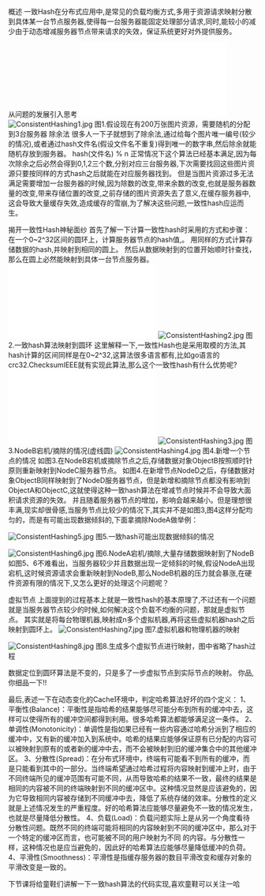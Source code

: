 概述
一致Hash在分布式应用中,是常见的负载均衡方式,多用于资源请求映射分散到具体某一台节点服务器,使得每一台服务器能固定处理部分请求,同时,能较小的减少由于动态增减服务器节点带来请求的失效，保证系统更好对外提供服务。


从问题的发展引入思考
![index.htm](hash一致性算法讲解_files/index.htm)
![ConsistentHashing1.jpg](hash一致性算法讲解_files/ConsistentHashing1.jpg)
图1.假设现在有200万张图片资源，需要随机的分配到3台服务器
除余法
很多人一下子就想到了除余法,通过给每个图片唯一编号(较少的情况),或者通过hash文件名(假设文件名不重复)得到唯一的数字串,然后除余就能随机存放到服务器。
hash(文件名) % n
正常情况下这个算法已经基本满足,因为每次除余之后必然会得到0,1,2三个数,分别对应三台服务器,下次需要找回这些图片资源只要按同样的方式hash之后就能在对应服务器找到。
但是当图片资源过多无法满足需要增加一台服务器的时候,因为除数的改变,带来余数的改变,也就是服务器数量的改变,带来存储位置的改变,之前存储的图片资源失去了意义,在缓存服务器中,这会导致大量缓存失效,造成缓存的雪崩,为了解决这些问题,一致性hash应运而生。


揭开一致性Hash神秘面纱
首先了解一下计算一致性hash时采用的方式和步骤：
在一个0~2^32区间的圆环上，计算服务器节点的hash值,。
用同样的方式计算存储数据的hash,并映射到相同的圆上。
然后从数据映射到的位置开始顺时针查找，那么在圆上必然能映射到具体一台节点服务器。
![index.htm](hash一致性算法讲解_files/index.htm)
![ConsistentHashing2.jpg](hash一致性算法讲解_files/ConsistentHashing2.jpg)
图2.一致hash算法映射到圆环
这里解释一下,一致性Hash也是采用取模的方法,其hash计算的区间同样是在0~2^32,这算法很多语言都有,比如go语言的crc32.ChecksumIEEE就有实现此算法,那么这个一致性hash有什么优势呢?
![index.htm](hash一致性算法讲解_files/index.htm)
![ConsistentHashing3.jpg](hash一致性算法讲解_files/ConsistentHashing3.jpg)
图3.NodeB宕机/摘除的情况(虚线圆)
![ConsistentHashing4.jpg](hash一致性算法讲解_files/ConsistentHashing4.jpg)
图4.新增一个节点的情况
如图3.在NodeB宕机或摘除节点之后,存储数据对象ObjectB按照顺时针原则重新映射到NodeC服务器节点。
如图4.在新增节点NodeD之后，存储数据对象ObjectB同样映射到了NodeD服务器节点，但是新增和摘除节点都没有影响到ObjectA和ObjectC,这就使得这种一致hash算法在增减节点时候并不会导致大面积请求资源的失效。
并且随着服务器节点的增加，影响会越来越小。但是理想很丰满,现实却很骨感,当服务节点比较少的情况下,其实并不是如图3,图4这样分配均匀的，而是有可能出现数据倾斜的,下面拿摘除NodeA做举例：


![ConsistentHashing5.jpg](hash一致性算法讲解_files/ConsistentHashing5.jpg)
图5.一致hash可能出现数据倾斜的情况


![ConsistentHashing6.jpg](hash一致性算法讲解_files/ConsistentHashing6.jpg)
图6.NodeA宕机/摘除,大量存储数据映射到了NodeB
如图5、6不难看出，当服务器较少并且数据出现一定倾斜的时候,假设NodeA出现宕机,这时候资源请求会重新映射到NodeB,那么NodeB机器的压力就会暴涨,在硬件资源有限的情况下,又怎么更好的处理这个问题呢？


虚拟节点
上面提到的过程基本上就是一致性hash的基本原理了,不过还有一个问题就是当服务器节点较少的时候,如何解决这个负载不均衡的问题，那就是虚拟节点。
其实就是将每台物理机器,映射成n多个虚拟机器,再将这些虚拟机器hash之后映射到圆环上。
![ConsistentHashing7.jpg](hash一致性算法讲解_files/ConsistentHashing7.jpg)
图7.虚拟机器和物理机器的映射


![ConsistentHashing8.jpg](hash一致性算法讲解_files/ConsistentHashing8.jpg)
图8.生成多个虚拟节点进行映射，图中省略了hash过程


数据定位到圆环算法是不变的，只是多了一步虚拟节点到实际节点的映射。
你品,你细品一下!!


最后,表述一下在动态变化的Cache环境中，判定哈希算法好坏的四个定义：
1、平衡性(Balance)：平衡性是指哈希的结果能够尽可能分布到所有的缓冲中去，这样可以使得所有的缓冲空间都得到利用。很多哈希算法都能够满足这一条件。
2、单调性(Monotonicity)：单调性是指如果已经有一些内容通过哈希分派到了相应的缓冲中，又有新的缓冲加入到系统中。哈希的结果应能够保证原有已分配的内容可以被映射到原有的或者新的缓冲中去，而不会被映射到旧的缓冲集合中的其他缓冲区。
3、分散性(Spread)：在分布式环境中，终端有可能看不到所有的缓冲，而是只能看到其中的一部分。当终端希望通过哈希过程将内容映射到缓冲上时，由于不同终端所见的缓冲范围有可能不同，从而导致哈希的结果不一致，最终的结果是相同的内容被不同的终端映射到不同的缓冲区中。这种情况显然是应该避免的，因为它导致相同内容被存储到不同缓冲中去，降低了系统存储的效率。分散性的定义就是上述情况发生的严重程度。好的哈希算法应能够尽量避免不一致的情况发生，也就是尽量降低分散性。
4、负载(Load)：负载问题实际上是从另一个角度看待分散性问题。既然不同的终端可能将相同的内容映射到不同的缓冲区中，那么对于一个特定的缓冲区而言，也可能被不同的用户映射为不同 的内容。与分散性一样，这种情况也是应当避免的，因此好的哈希算法应能够尽量降低缓冲的负荷。
4、平滑性(Smoothness)：平滑性是指缓存服务器的数目平滑改变和缓存对象的平滑改变是一致的。


下节课将给童鞋们讲解一下一致hash算法的代码实现,喜欢童鞋可以关注一哈

